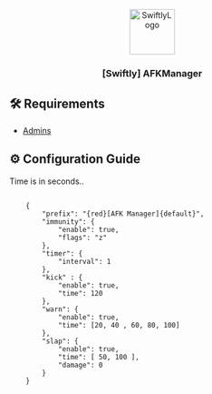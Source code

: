 <p align="center">
  <a href="https://github.com/swiftly-solution/swiftly">
    <img src="https://cdn.swiftlycs2.net/swiftly-logo.png" alt="SwiftlyLogo" width="80" height="80">
  </a>

  <h3 align="center">[Swiftly] AFKManager</h3>

</p>
    <h2>🛠️ Requirements</h2>
    <ul>
        <li><a href="https://github.com/swiftly-solution/admins/releases" target="_blank">Admins</a></li>
    </ul>
    <h2>⚙️ Configuration Guide</h2>
    <p>Time is in seconds..</p>
    <pre><code>
    {
        "prefix": "{red}[AFK Manager]{default}",
        "immunity": {
            "enable": true,
            "flags": "z"
        },
        "timer": {
            "interval": 1
        },
        "kick" : {
            "enable": true,
            "time": 120
        },
        "warn": {
            "enable": true,
            "time": [20, 40 , 60, 80, 100]
        },
        "slap": {
            "enable": true,
            "time": [ 50, 100 ],
            "damage": 0
        }
    }
    </code></pre>
